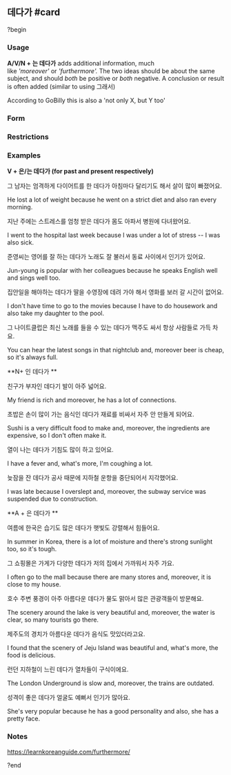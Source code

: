 ## 데다가 #card
?begin
### Usage
**A/V/N + 는 데다가** adds additional information, much like _'moreover'_ or _'furthermore'._ The two ideas should be about the same subject, and should _both_ be positive or _both_ negative. A conclusion or result is often added (similar to using 그래서)

According to GoBilly this is also a 'not only X, but Y too'
### Form

### Restrictions
### Examples
**V + 은/는 데다가 (for past and present respectively)**

그 남자는 엄격하게 다이어트를 한 데다가 아침마다 달리기도 해서 살이 많이 빠졌어요.

He lost a lot of weight because he went on a strict diet and also ran every morning.

지난 주에는 스트레스를 엄청 받은 데다가 몸도 아파서 병원에 다녀왔어요.

I went to the hospital last week because I was under a lot of stress -- I was also sick.

준영씨는 영어를 잘 하는 데다가 노래도 잘 불러서 동료 사이에서 인기가 있어요.

Jun-young is popular with her colleagues because he speaks English well and sings well too.

집안일을 해야하는 데다가 딸을 수영장에 데려 가야 해서 영화를 보러 갈 시간이 없어요.

I don't have time to go to the movies because I have to do housework and also take my daughter to the pool.

그 나이트클럽은 최신 노래를 들을 수 있는 데다가 맥주도 싸서 항상 사람들로 가득 차요.

You can hear the latest songs in that nightclub and, moreover beer is cheap, so it's always full.

**N+ 인 데다가 **

친구가 부자인 데다기 발이 아주 넓어요.

My friend is rich and moreover, he has a lot of connections.

초밥은 손이 많이 가는 음식인 데다가 재료를 비싸서 자주 안 만들게 되어요.

Sushi is a very difficult food to make and, moreover, the ingredients are expensive, so I don't often make it.

열이 나는 데다가 기침도 많이 하고 있어요.

I have a fever and, what's more, I'm coughing a lot.

늦잠을 잔 데다가 공사 때문에 지하철 운항을 중단되어서 지각했어요.

I was late because I overslept and, moreover, the subway service was suspended due to construction.

**A + 은 데다가 **

여름에 한국은 습기도 많은 데다가 햇빛도 강렬해서 힘들어요.

In summer in Korea, there is a lot of moisture and there's strong sunlight too, so it's tough.

그 쇼핑몰은 가게가 다양한 데다가 저의 집에서 가까워서 자주 가요.

I often go to the mall because there are many stores and, moreover, it is close to my house.

호수 주변 풍경이 아주 아름다운 데다가 물도 맑아서 많은 관광객들이 방문해요.

The scenery around the lake is very beautiful and, moreover, the water is clear, so many tourists go there.

제주도의 경치가 아름다운 데다가 음식도 맛있더라고요.

I found that the scenery of Jeju Island was beautiful and, what's more, the food is delicious.

런던 지하철이 느린 데다가 열차들이 구식이에요.

The London Underground is slow and, moreover, the trains are outdated.

성격이 좋은 데다가 얼굴도 예뻐서 인기가 많아요.

She's very popular because he has a good personality and also, she has a pretty face.
### Notes
https://learnkoreanguide.com/furthermore/
<!--SR:!2025-06-26,1,230-->
?end
